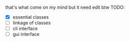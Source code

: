 that's what come on my mind but it need edit btw
TODO:
- [x] essential classes
- [ ] linkage of classes
- [ ] cli interface
- [ ] gui interface 
